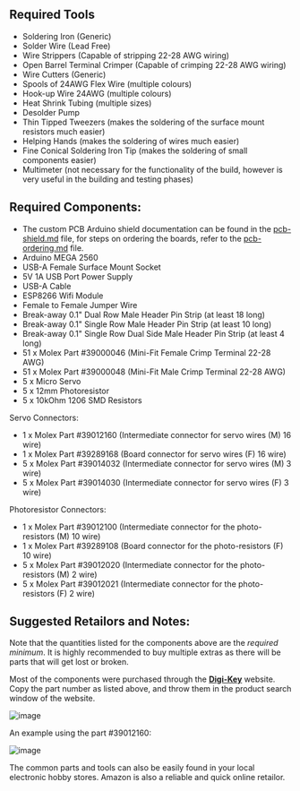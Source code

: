 Required Tools
---
- Soldering Iron (Generic)
- Solder Wire (Lead Free)
- Wire Strippers (Capable of stripping 22-28 AWG wiring)
- Open Barrel Terminal Crimper (Capable of crimping 22-28 AWG wiring)
- Wire Cutters (Generic)
- Spools of 24AWG Flex Wire (multiple colours)
- Hook-up Wire 24AWG (multiple colours)
- Heat Shrink Tubing (multiple sizes)
- Desolder Pump
- Thin Tipped Tweezers (makes the soldering of the surface mount resistors much easier)
- Helping Hands (makes the soldering of wires much easier)
- Fine Conical Soldering Iron Tip (makes the soldering of small components easier)
- Multimeter (not necessary for the functionality of the build, however is very useful in the building and testing phases)

Required Components:
---
- The custom PCB Arduino shield documentation can be found in the [pcb-shield.md](pcb-shield.md) file, for steps on ordering the boards, refer to the [pcb-ordering.md](pcb-ordering.md) file.
- Arduino MEGA 2560
- USB-A Female Surface Mount Socket
- 5V 1A USB Port Power Supply
- USB-A Cable
- ESP8266 Wifi Module
- Female to Female Jumper Wire
- Break-away 0.1" Dual Row Male Header Pin Strip (at least 18 long)
- Break-away 0.1" Single Row Male Header Pin Strip (at least 10 long)
- Break-away 0.1" Single Row Dual Side Male Header Pin Strip (at least 4 long)
- 51 x Molex Part #39000046 (Mini-Fit Female Crimp Terminal 22-28 AWG)
- 51 x Molex Part #39000048 (Mini-Fit Male Crimp Terminal 22-28 AWG)
- 5 x Micro Servo
- 5 x 12mm Photoresistor
- 5 x 10kOhm 1206 SMD Resistors

Servo Connectors:
- 1 x Molex Part #39012160 (Intermediate connector for servo wires (M) 16 wire)
- 1 x Molex Part #39289168 (Board connector for servo wires (F) 16 wire)
- 5 x Molex Part #39014032 (Intermediate connector for servo wires (M) 3 wire)
- 5 x Molex Part #39014030 (Intermediate connector for servo wires (F) 3 wire)

Photoresistor Connectors:
- 1 x Molex Part #39012100 (Intermediate connector for the photo-resistors (M) 10 wire)
- 1 x Molex Part #39289108 (Board connector for the photo-resistors (F) 10 wire)
- 5 x Molex Part #39012020 (Intermediate connector for the photo-resistors (M) 2 wire)
- 5 x Molex Part #39012021 (Intermediate connector for the photo-resistors (F) 2 wire)

Suggested Retailors and Notes:
---
Note that the quantities listed for the components above are the _required minimum_. It is highly recommended to buy multiple extras as there will be parts that will get lost or broken.

Most of the components were purchased through the **[Digi-Key](https://www.digikey.ca/)** website. Copy the part number as listed above, and throw them in the product search window of the website.

![image](https://user-images.githubusercontent.com/26514093/63449628-78fddc80-c40e-11e9-9845-ceef97f38aff.png)

An example using the part #39012160:

![image](https://user-images.githubusercontent.com/26514093/63449567-5c61a480-c40e-11e9-959e-5d5a367302f1.png)

The common parts and tools can also be easily found in your local electronic hobby stores. Amazon is also a reliable and quick online retailor.
